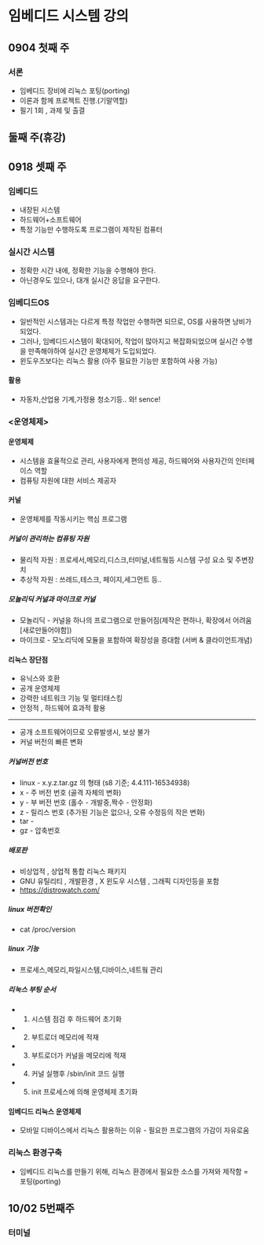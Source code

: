 # 임베디드 시스템 강의

## 0904 첫째 주
### 서론
* 임베디드 장비에 리눅스 포팅(porting)
* 이론과 함께 프로젝트 진행.(기말역할)
* 필기 1회 , 과제 및 출결

## 둘째 주(휴강)

## 0918 셋째 주
### 임베디드
* 내장된 시스템
* 하드웨어+소프트웨어
* 특정 기능만 수행하도록 프로그램이 제작된 컴퓨터

### 실시간 시스템
* 정확한 시간 내에, 정확한 기능을 수행해야 한다.
* 아닌경우도 있으나, 대개 실시간 응답을 요구한다.

### 임베디드OS
* 일반적인 시스템과는 다르게 특정 작업만 수행하면 되므로, OS를 사용하면 낭비가 되었다.
* 그러나, 임베디드시스템이 확대되어, 작업이 많아지고 복잡화되었으며 실시간 수행을 만족해야하여 실시간 운영체제가 도입되었다.
* 윈도우즈보다는 리눅스 활용 (아주 필요한 기능만 포함하여 사용 가능)

#### 활용
* 자동차,산업용 기계,가정용 청소기등..
와! sence!

### <운영체제>
#### 운영체제
* 시스템을 효율적으로 관리, 사용자에게 편의성 제공, 하드웨어와 사용자간의 인터페이스 역할
* 컴퓨팅 자원에 대한 서비스 제공자

#### 커널
* 운영체제를 작동시키는 핵심 프로그램
##### 커널이 관리하는 컴퓨팅 자원
* 물리적 자원 : 프로세서,메모리,디스크,터미널,네트웤등 시스템 구성 요소 및 주변장치
* 추상적 자원 : 쓰레드,테스크, 페이지,세그먼트 등..

##### 모놀리딕 커널과 마이크로 커널
* 모놀리딕 - 커널을 하나의 프로그램으로 만들어짐(제작은 편하나, 확장에서 어려움[새로만들어야함])
* 마이크로 - 모노리딕에 모듈을 포함하여 확장성을 증대함 (서버 & 클라이언트개념)

#### 리눅스 장단점
* 유닉스와 호환
* 공개 운영체제
* 강력한 네트워크 기능 및 멀티태스킹
* 안정적 , 하드웨어 효과적 활용
---
* 공개 소프트웨어이므로 오류발생시, 보상 불가
* 커널 버전의 빠른 변화
##### 커널버전 번호
* linux - x.y.z.tar.gz 의 형태 (s8 기준; 4.4.111-16534938)
* x - 주 버전 번호 (골격 자체의 변화)
* y - 부 버전 번호 (홀수 - 개발중,짝수 - 안정화)
* z - 릴리스 번호 (추가된 기능은 없으나, 오류 수정등의 작은 변화)
* tar - 
* gz - 압축번호

##### 배포판
* 비상업적 , 상업적 통합 리눅스 패키지
* GNU 유틸리티 , 개발환경 , X 윈도우 시스템 , 그래픽 디자인등을 포함
* https://distrowatch.com/

##### linux 버전확인
* cat /proc/version

##### linux 기능
* 프로세스,메모리,파일시스템,디바이스,네트웤 관리

##### 리눅스 부팅 순서
* 1) 시스템 점검 후 하드웨어 초기화
* 2) 부트로더 메모리에 적재
* 3) 부트로더가 커널을 메모리에 적재
* 4) 커널 실행후 /sbin/init 코드 실행
* 5) init 프로세스에 의해 운영체제 초기화

#### 임베디드 리눅스 운영체제
* 모바일 디바이스에서 리눅스 활용하는 이유 - 필요한 프로그램의 가감이 자유로움

### 리눅스 환경구축
* 임베디드 리눅스를 만들기 위해, 리눅스 환경에서 필요한 소스를 가져와 제작함 = 포팅(porting)

## 10/02 5번째주

### 터미널



